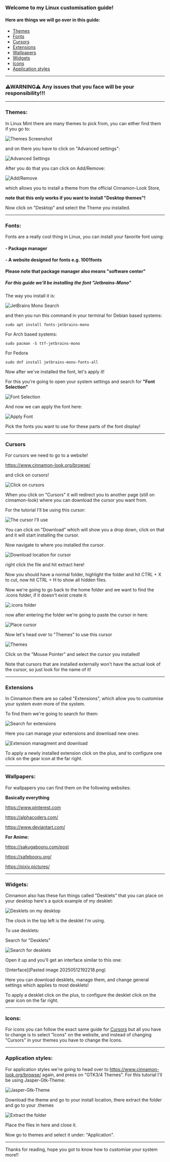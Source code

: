 ### **Welcome to my Linux customisation guide!** 

#### Here are things we will go over in this guide:
- [Themes](#themes)
- [Fonts](#fonts)
- [Cursors](#cursors)
- [Extensions](#extensions)
- [Wallpapers](#wallpapers)
- [Widgets](#widgets)
- [Icons](#icons)
- [Application styles](#application-styles)


---
###  ⚠WARNING⚠ Any issues that you face will be your responsibility!!!

---


### Themes:

In Linux Mint there are many themes to pick from, you can either find them if you go to:

![Themes Screenshot](images/Screenshot%20from%202025-05-12%2018-01-37.png)

and on there you have to click on "Advanced settings":

![Advanced Settings](images/Pasted%20image%2020250512180422.png)

After you do that you can click on Add/Remove:

![Add/Remove](images/Pasted%20image%2020250512180548.png)

which allows you to install a theme from the official Cinnamon-Look Store,

**note that this only works if you want to install "Desktop themes"!**

Now click on "Desktop" and select the Theme you installed.

---

### Fonts:

Fonts are a really cool thing in Linux, you can install your favorite font using:

#### - Package manager
#### - A website designed for fonts e.g. 1001fonts

**Please note that package manager also means "software center"**

##### For this guide we'll be installing the font "Jetbrains-Mono"

The way you install it is:

![JetBrains Mono Search](images/Pasted%20image%2020250512181213.png)


and then you run this command in your terminal for Debian based systems:

```
sudo apt install fonts-jetbrains-mono
```


For Arch based systems:

```
sudo pacman -S ttf-jetbrains-mono
```

For Fedora

```
sudo dnf install jetbrains-mono-fonts-all
```


Now after we've installed the font, let's apply it!

For this you're going to open your system settings and search for **"Font Selection"**

![Font Selection](Pasted&image&20250512183428.png)


And now we can apply the font here:

![Apply Font](Pasted&image&20250512183554.png)

Pick the fonts you want to use for these parts of the font display!

---

### Cursors

For cursors we need to go to a website!

https://www.cinnamon-look.org/browse/

and click on cursors!

![Click on cursors](Pasted&image&20250512184001.png)

When you click on "Cursors" it will redirect you to another page (still on cinnamon-look) where you can download the cursor you want from.

For the tutorial I'll be using this cursor:

![The cursor I'll use](Pasted&image&20250512184150.png)

You can click on "Download" which will show you a drop down, click on that and it will start installing the cursor.

Now navigate to where you installed the cursor.

![Download location for cursor](Pasted&image&20250512184453.png)

right click the file and hit extract here!

Now you should have a normal folder, highlight the folder and hit  CTRL + X to cut, now hit
CTRL + H to show all hidden files.

Now we're going to go back to the home folder and we want to find the .icons folder, if it doesn't exist create it:

![.icons folder](Pasted&image&20250512185512.png)

now after entering the folder we're going to paste the cursor in here:

![Place cursor](Pasted&image&20250512185654.png)

Now let's head over to "Themes" to use this cursor

![Themes](Pasted&image&20250512190004.png)

Click on the "Mouse Pointer" and select the cursor you installed!

Note that cursors that are installed externally won't have the actual look of the cursor, so just look for the name of it!

---

### Extensions

In Cinnamon there are so called "Extensions", which allow you to customise your system even more of the system.

To find them we're going to search for them:

![Search for extensions](Pasted&image&20250512190630.png)

Here you can manage your extensions and download new ones:

![Extension managment and download](Pasted&image&20250512190706.png)

To apply a newly installed extension click on the plus, and to configure one click on the gear icon at the far right.

---

### Wallpapers:

For wallpapers you can find them on the following websites:

**Basically everything**

https://www.pinterest.com

https://alphacoders.com/

https://www.deviantart.com/

**For Anime:**

https://sakugabooru.com/post

https://safebooru.org/

https://pixiv.pictures/

---

### Widgets:

Cinnamon also has these fun things called "Desklets" that you can place on your desktop here's a quick example of my desklet:

![Desklets on my desktop](Pasted&image&20250512191453.png)

The clock in the top left is the desklet I'm using.

To use desklets:

Search for "Desklets"

![Search for desklets](Pasted&image&20250512192123.png)

Open it up and you'll get an interface similar to this one:

![Interface](Pasted image 20250512192218.png)

Here you can download desklets, manage them, and change general settings which applies to most desklets!

To apply a desklet click on the plus, to configure the desklet click on the gear icon on the far right.

---

### Icons:

For icons you can follow the exact same guide for [Cursors](#cursors) but all you have to change is to select "Icons" on the website, and instead of changing "Cursors" in your themes you have to change the Icons.

---

### Application styles:

For application styles we're going to head over to https://www.cinnamon-look.org/browse/ again, and press on "GTK3/4 Themes".
For this tutorial I'll be using Jasper-Gtk-Theme:

![Jasper-Gtk-Theme](images/Pasted&image&20250512193638.png)

Download the theme and go to your install location, there extract the folder and go to your .themes

![Extract the folder](Pasted&image&20250512193832.png)

Place the files in here and close it.

Now go to themes and select it under: "Application".

---

Thanks for reading, hope you got to know how to customise your system more!!
